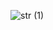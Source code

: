 ![str (1)](https://user-images.githubusercontent.com/97434093/159678406-303aefab-ab6e-4cab-a0dc-788a1a9061fc.png)
